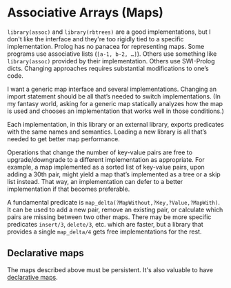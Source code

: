 # Associative Arrays (Maps)

`library(assoc)` and `library(rbtrees)` are a good implementations, but I don't like the interface and they're too rigidly tied to a specific implementation.  Prolog has no panacea for representing maps.  Some programs use associative lists (`[a-1, b-2, …]`).  Others use something like `library(assoc)` provided by their implementation.  Others use SWI-Prolog dicts.  Changing approaches requires substantial modifications to one’s code.

I want a generic map interface and several implementations.  Changing an import statement should be all that’s needed to switch implementations.  (In my fantasy world, asking for a generic map statically analyzes how the map is used and chooses an implementation that works well in those conditions.)

Each implementation, in this library or an external library, exports predicates with the same names and semantics. Loading a new library is all that’s needed to get better map performance.

Operations that change the number of key-value pairs are free to upgrade/downgrade to a different implementation as appropriate.  For example, a map implemented as a sorted list of key-value pairs, upon adding a 30th pair, might yield a map that’s implemented as a tree or a skip list instead.  That way, an implementation can defer to a better implementation if that becomes preferable.

A fundamental predicate is `map_delta(?MapWithout,?Key,?Value,?MapWith)`. It can be used to add a new pair, remove an existing pair, or calculate which pairs are missing between two other maps.  There may be more specific predicates `insert/3`, `delete/3`, etc. which are faster, but a library that provides a single `map_delta/4` gets free implementations for the rest.

## Declarative maps

The maps described above must be persistent.  It's also valuable to have [declarative maps](https://github.com/mndrix/ddata).
